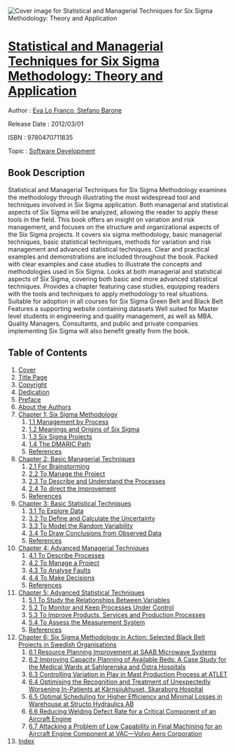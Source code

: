 ![Cover image for Statistical and Managerial Techniques for Six Sigma Methodology: Theory and Application](https://imgdetail.ebookreading.net/cover/cover/software_development/EB9780470711835.jpg)

[Statistical and Managerial Techniques for Six Sigma Methodology: Theory and Application](https://ebookreading.net/view/book/Statistical+and+Managerial+Techniques+for+Six+Sigma+Methodology%3A+Theory+and+Application-EB9780470711835_1.html "Statistical and Managerial Techniques for Six Sigma Methodology: Theory and Application")
====================================================================================================================

Author : [Eva Lo Franco](https://ebookreading.net/search/author/Eva+Lo+Franco),[ Stefano Barone](https://ebookreading.net/search/author/+Stefano+Barone)

Release Date : 2012/03/01

ISBN : 9780470711835

Topic : [Software Development](https://ebookreading.net/search/category/software-development)

Book Description
-----------------

Statistical and Managerial Techniques for Six Sigma Methodology examines the methodology through illustrating the most widespread tool and techniques involved in Six Sigma application. Both managerial and statistical aspects of Six Sigma will be analyzed, allowing the reader to apply these tools in the field. This book offers an insight on variation and risk management, and focuses on the structure and organizational aspects of the Six Sigma projects. It covers six sigma methodology, basic managerial techniques, basic statistical techniques, methods for variation and risk management and advanced statistical techniques. Clear and practical examples and demonstrations are included throughout the book.
Packed with clear examples and case studies to illustrate the concepts and methodologies used in Six Sigma.
Looks at both managerial and statistical aspects of Six Sigma, covering both basic and more advanced statistical techniques.
Provides a chapter featuring case studies, equipping readers with the tools and techniques to apply methodology to real situations.
Suitable for adoption in all courses for Six Sigma Green Belt and Black Belt
Features a supporting website containing datasets
Well suited for Master level students in engineering and quality management, as well as MBA. Quality Managers, Consultants, and public and private companies implementing Six Sigma will also benefit greatly from the book.
              
Table of Contents
-----------------

1. [Cover](https://ebookreading.net/view/book/Statistical+and+Managerial+Techniques+for+Six+Sigma+Methodology%3A+Theory+and+Application-EB9780470711835_1.html)
1. [Title Page](https://ebookreading.net/view/book/Statistical+and+Managerial+Techniques+for+Six+Sigma+Methodology%3A+Theory+and+Application-EB9780470711835_3.html)
1. [Copyright](https://ebookreading.net/view/book/Statistical+and+Managerial+Techniques+for+Six+Sigma+Methodology%3A+Theory+and+Application-EB9780470711835_4.html)
1. [Dedication](https://ebookreading.net/view/book/Statistical+and+Managerial+Techniques+for+Six+Sigma+Methodology%3A+Theory+and+Application-EB9780470711835_5.html)
1. [Preface](https://ebookreading.net/view/book/Statistical+and+Managerial+Techniques+for+Six+Sigma+Methodology%3A+Theory+and+Application-EB9780470711835_6.html)
1. [About the Authors](https://ebookreading.net/view/book/Statistical+and+Managerial+Techniques+for+Six+Sigma+Methodology%3A+Theory+and+Application-EB9780470711835_7.html)
1. [Chapter 1: Six Sigma Methodology](https://ebookreading.net/view/book/Statistical+and+Managerial+Techniques+for+Six+Sigma+Methodology%3A+Theory+and+Application-EB9780470711835_8.html)
    1. [1.1 Management by Process](https://ebookreading.net/view/book/Statistical+and+Managerial+Techniques+for+Six+Sigma+Methodology%3A+Theory+and+Application-EB9780470711835_8.html#c01_level1_1)
    1. [1.2 Meanings and Origins of Six Sigma](https://ebookreading.net/view/book/Statistical+and+Managerial+Techniques+for+Six+Sigma+Methodology%3A+Theory+and+Application-EB9780470711835_8.html#c01_level1_2)
    1. [1.3 Six Sigma Projects](https://ebookreading.net/view/book/Statistical+and+Managerial+Techniques+for+Six+Sigma+Methodology%3A+Theory+and+Application-EB9780470711835_8.html#c01_level1_3)
    1. [1.4 The DMARIC Path](https://ebookreading.net/view/book/Statistical+and+Managerial+Techniques+for+Six+Sigma+Methodology%3A+Theory+and+Application-EB9780470711835_8.html#c01_level1_4)
    1. [References](https://ebookreading.net/view/book/Statistical+and+Managerial+Techniques+for+Six+Sigma+Methodology%3A+Theory+and+Application-EB9780470711835_8.html#c01_level1_5)
1. [Chapter 2: Basic Managerial Techniques](https://ebookreading.net/view/book/Statistical+and+Managerial+Techniques+for+Six+Sigma+Methodology%3A+Theory+and+Application-EB9780470711835_9.html)
    1. [2.1 For Brainstorming](https://ebookreading.net/view/book/Statistical+and+Managerial+Techniques+for+Six+Sigma+Methodology%3A+Theory+and+Application-EB9780470711835_9.html#c02_level1_1)
    1. [2.2 To Manage the Project](https://ebookreading.net/view/book/Statistical+and+Managerial+Techniques+for+Six+Sigma+Methodology%3A+Theory+and+Application-EB9780470711835_9.html#c02_level1_2)
    1. [2.3 To Describe and Understand the Processes](https://ebookreading.net/view/book/Statistical+and+Managerial+Techniques+for+Six+Sigma+Methodology%3A+Theory+and+Application-EB9780470711835_9.html#c02_level1_3)
    1. [2.4 To direct the Improvement](https://ebookreading.net/view/book/Statistical+and+Managerial+Techniques+for+Six+Sigma+Methodology%3A+Theory+and+Application-EB9780470711835_9.html#c02_level1_4)
    1. [References](https://ebookreading.net/view/book/Statistical+and+Managerial+Techniques+for+Six+Sigma+Methodology%3A+Theory+and+Application-EB9780470711835_9.html#c02_level1_5)
1. [Chapter 3: Basic Statistical Techniques](https://ebookreading.net/view/book/Statistical+and+Managerial+Techniques+for+Six+Sigma+Methodology%3A+Theory+and+Application-EB9780470711835_10.html)
    1. [3.1 To Explore Data](https://ebookreading.net/view/book/Statistical+and+Managerial+Techniques+for+Six+Sigma+Methodology%3A+Theory+and+Application-EB9780470711835_10.html#c03_level1_1)
    1. [3.2 To Define and Calculate the Uncertainty](https://ebookreading.net/view/book/Statistical+and+Managerial+Techniques+for+Six+Sigma+Methodology%3A+Theory+and+Application-EB9780470711835_10.html#c03_level1_2)
    1. [3.3 To Model the Random Variability](https://ebookreading.net/view/book/Statistical+and+Managerial+Techniques+for+Six+Sigma+Methodology%3A+Theory+and+Application-EB9780470711835_10.html#c03_level1_3)
    1. [3.4 To Draw Conclusions from Observed Data](https://ebookreading.net/view/book/Statistical+and+Managerial+Techniques+for+Six+Sigma+Methodology%3A+Theory+and+Application-EB9780470711835_10.html#c03_level1_4)
    1. [References](https://ebookreading.net/view/book/Statistical+and+Managerial+Techniques+for+Six+Sigma+Methodology%3A+Theory+and+Application-EB9780470711835_10.html#c03_level1_5)
1. [Chapter 4: Advanced Managerial Techniques](https://ebookreading.net/view/book/Statistical+and+Managerial+Techniques+for+Six+Sigma+Methodology%3A+Theory+and+Application-EB9780470711835_11.html)
    1. [4.1 To Describe Processes](https://ebookreading.net/view/book/Statistical+and+Managerial+Techniques+for+Six+Sigma+Methodology%3A+Theory+and+Application-EB9780470711835_11.html#c04_level1_1)
    1. [4.2 To Manage a Project](https://ebookreading.net/view/book/Statistical+and+Managerial+Techniques+for+Six+Sigma+Methodology%3A+Theory+and+Application-EB9780470711835_11.html#c04_level1_2)
    1. [4.3 To Analyse Faults](https://ebookreading.net/view/book/Statistical+and+Managerial+Techniques+for+Six+Sigma+Methodology%3A+Theory+and+Application-EB9780470711835_11.html#c04_level1_3)
    1. [4.4 To Make Decisions](https://ebookreading.net/view/book/Statistical+and+Managerial+Techniques+for+Six+Sigma+Methodology%3A+Theory+and+Application-EB9780470711835_11.html#c04_level1_4)
    1. [References](https://ebookreading.net/view/book/Statistical+and+Managerial+Techniques+for+Six+Sigma+Methodology%3A+Theory+and+Application-EB9780470711835_11.html#c04_level1_5)
1. [Chapter 5: Advanced Statistical Techniques](https://ebookreading.net/view/book/Statistical+and+Managerial+Techniques+for+Six+Sigma+Methodology%3A+Theory+and+Application-EB9780470711835_12.html)
    1. [5.1 To Study the Relationships Between Variables](https://ebookreading.net/view/book/Statistical+and+Managerial+Techniques+for+Six+Sigma+Methodology%3A+Theory+and+Application-EB9780470711835_12.html#c05_level1_1)
    1. [5.2 To Monitor and Keep Processes Under Control](https://ebookreading.net/view/book/Statistical+and+Managerial+Techniques+for+Six+Sigma+Methodology%3A+Theory+and+Application-EB9780470711835_12.html#c05_level1_2)
    1. [5.3 To Improve Products, Services and Production Processes](https://ebookreading.net/view/book/Statistical+and+Managerial+Techniques+for+Six+Sigma+Methodology%3A+Theory+and+Application-EB9780470711835_12.html#c05_level1_3)
    1. [5.4 To Assess the Measurement System](https://ebookreading.net/view/book/Statistical+and+Managerial+Techniques+for+Six+Sigma+Methodology%3A+Theory+and+Application-EB9780470711835_12.html#c05_level1_4)
    1. [References](https://ebookreading.net/view/book/Statistical+and+Managerial+Techniques+for+Six+Sigma+Methodology%3A+Theory+and+Application-EB9780470711835_12.html#c05_level1_5)
1. [Chapter 6: Six Sigma Methodology in Action: Selected Black Belt Projects in Swedish Organisations](https://ebookreading.net/view/book/Statistical+and+Managerial+Techniques+for+Six+Sigma+Methodology%3A+Theory+and+Application-EB9780470711835_13.html)
    1. [6.1 Resource Planning Improvement at SAAB Microwave Systems](https://ebookreading.net/view/book/Statistical+and+Managerial+Techniques+for+Six+Sigma+Methodology%3A+Theory+and+Application-EB9780470711835_13.html#c06_level1_1)
    1. [6.2 Improving Capacity Planning of Available Beds: A Case Study for the Medical Wards at Sahlgrenska and Östra Hospitals](https://ebookreading.net/view/book/Statistical+and+Managerial+Techniques+for+Six+Sigma+Methodology%3A+Theory+and+Application-EB9780470711835_13.html#c06_level1_2)
    1. [6.3 Controlling Variation in Play in Mast Production Process at ATLET](https://ebookreading.net/view/book/Statistical+and+Managerial+Techniques+for+Six+Sigma+Methodology%3A+Theory+and+Application-EB9780470711835_13.html#c06_level1_3)
    1. [6.4 Optimising the Recognition and Treatment of Unexpectedly Worsening In-Patients at Kärnsjiukhuset, Skaraborg Hospital](https://ebookreading.net/view/book/Statistical+and+Managerial+Techniques+for+Six+Sigma+Methodology%3A+Theory+and+Application-EB9780470711835_13.html#c06_level1_4)
    1. [6.5 Optimal Scheduling for Higher Efficiency and Minimal Losses in Warehouse at Structo Hydraulics AB](https://ebookreading.net/view/book/Statistical+and+Managerial+Techniques+for+Six+Sigma+Methodology%3A+Theory+and+Application-EB9780470711835_13.html#c06_level1_5)
    1. [6.6 Reducing Welding Defect Rate for a Critical Component of an Aircraft Engine](https://ebookreading.net/view/book/Statistical+and+Managerial+Techniques+for+Six+Sigma+Methodology%3A+Theory+and+Application-EB9780470711835_13.html#c06_level1_6)
    1. [6.7 Attacking a Problem of Low Capability in Final Machining for an Aircraft Engine Component at VAC—Volvo Aero Corporation](https://ebookreading.net/view/book/Statistical+and+Managerial+Techniques+for+Six+Sigma+Methodology%3A+Theory+and+Application-EB9780470711835_13.html#c06_level1_7)
1. [Index](https://ebookreading.net/view/book/Statistical+and+Managerial+Techniques+for+Six+Sigma+Methodology%3A+Theory+and+Application-EB9780470711835_14.html)
